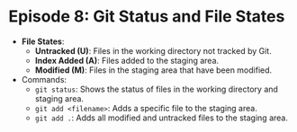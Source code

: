# Episode 8: Git Status and File States

- **File States**:
  - **Untracked (U)**: Files in the working directory not tracked by Git.
  - **Index Added (A)**: Files added to the staging area.
  - **Modified (M)**: Files in the staging area that have been modified.
- Commands:
  - `git status`: Shows the status of files in the working directory and staging area.
  - `git add <filename>`: Adds a specific file to the staging area.
  - `git add .`: Adds all modified and untracked files to the staging area.